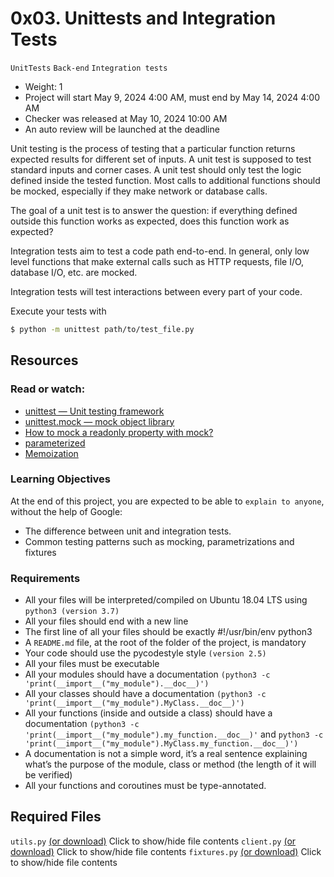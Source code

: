 # 0x03. Unittests and Integration Tests

`UnitTests`
`Back-end`
`Integration tests`
 - Weight: 1
 - Project will start May 9, 2024 4:00 AM, must end by May 14, 2024 4:00 AM
 - Checker was released at May 10, 2024 10:00 AM
 - An auto review will be launched at the deadline


Unit testing is the process of testing that a particular function returns expected results for different set of inputs. A unit test is supposed to test standard inputs and corner cases. A unit test should only test the logic defined inside the tested function. Most calls to additional functions should be mocked, especially if they make network or database calls.

The goal of a unit test is to answer the question: if everything defined outside this function works as expected, does this function work as expected?

Integration tests aim to test a code path end-to-end. In general, only low level functions that make external calls such as HTTP requests, file I/O, database I/O, etc. are mocked.

Integration tests will test interactions between every part of your code.

Execute your tests with

``` bash 
$ python -m unittest path/to/test_file.py
```

## Resources

### Read or watch:

- [unittest — Unit testing framework](https://docs.python.org/3/library/unittest.html)
- [unittest.mock — mock object library](https://docs.python.org/3/library/unittest.mock.html)
- [How to mock a readonly property with mock?](https://stackoverflow.com/questions/11836436/how-to-mock-a-readonly-property-with-mock)
- [parameterized](https://pypi.org/project/parameterized/)
- [Memoization](https://en.wikipedia.org/wiki/Memoization)

### Learning Objectives

At the end of this project, you are expected to be able to `explain to anyone`, without the help of Google:

- The difference between unit and integration tests.
- Common testing patterns such as mocking, parametrizations and fixtures

### Requirements

- All your files will be interpreted/compiled on Ubuntu 18.04 LTS using `python3 (version 3.7)`
- All your files should end with a new line
- The first line of all your files should be exactly #!/usr/bin/env python3
- A `README.md` file, at the root of the folder of the project, is mandatory
- Your code should use the pycodestyle style `(version 2.5)`
- All your files must be executable
- All your modules should have a documentation `(python3 -c 'print(__import__("my_module").__doc__)')`
- All your classes should have a documentation `(python3 -c 'print(__import__("my_module").MyClass.__doc__)')`
- All your functions (inside and outside a class) should have a documentation `(python3 -c 'print(__import__("my_module").my_function.__doc__)'` and `python3 -c 'print(__import__("my_module").MyClass.my_function.__doc__)')`
- A documentation is not a simple word, it’s a real sentence explaining what’s the purpose of the module, class or method (the length of it will be verified)
- All your functions and coroutines must be type-annotated.


## Required Files
`utils.py` [(or download)](https://intranet-projects-files.s3.amazonaws.com/webstack/utils.py)
Click to show/hide file contents
`client.py` [(or download)](https://intranet-projects-files.s3.amazonaws.com/webstack/client.py)
Click to show/hide file contents
`fixtures.py` [(or download)](https://intranet-projects-files.s3.amazonaws.com/webstack/fixtures.py)
Click to show/hide file contents